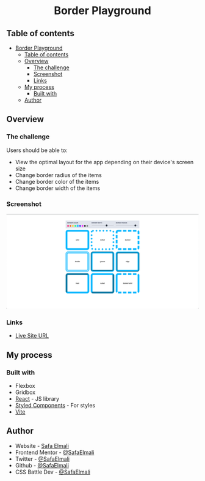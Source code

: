 <div align="center">
            
# Border Playground
            
</div>

## Table of contents

- [Border Playground](#border-playground)
  - [Table of contents](#table-of-contents)
  - [Overview](#overview)
    - [The challenge](#the-challenge)
    - [Screenshot](#screenshot)
    - [Links](#links)
  - [My process](#my-process)
    - [Built with](#built-with)
  - [Author](#author)

## Overview

### The challenge

Users should be able to:

- View the optimal layout for the app depending on their device's screen size
- Change border radius of the items
- Change border color of the items
- Change border width of the items

### Screenshot

![](./screenshot/screenshot.png)

### Links

- [Live Site URL](https://border-playground.vercel.app/)

## My process

### Built with

- Flexbox
- Gridbox
- [React](https://reactjs.org/) - JS library
- [Styled Components](https://styled-components.com/) - For styles
- [Vite](https://github.com/vitejs/vite)

## Author

- Website - [Safa Elmali](https://safaelmali.com/)
- Frontend Mentor - [@SafaElmali](https://www.frontendmentor.io/profile/SafaElmali)
- Twitter - [@SafaElmali](https://twitter.com/SafaElmali)
- Github - [@SafaElmali](https://github.com/SafaElmali)
- CSS Battle Dev - [@SafaElmali](https://cssbattle.dev/player/tsafaelmali)
